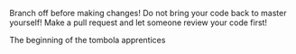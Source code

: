 Branch off before making changes!
Do not bring your code back to master yourself!
Make a pull request and let someone review your code first!

The beginning of the tombola apprentices 
